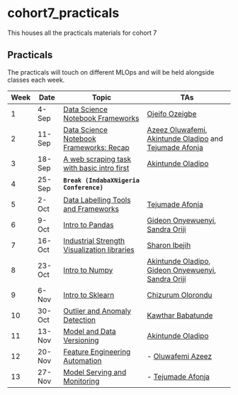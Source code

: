 # cohort7_practicals
This houses all the practicals materials for cohort 7

## Practicals
The practicals will touch on different MLOps and will be held alongside classes each week.

Week | Date | Topic | TAs
|---|---| ---| --- |
1| 4-Sep |  [Data Science Notebook Frameworks](1__Data_Science_Notebook_Frameworks)| [Ojeifo Ozeigbe](https://www.linkedin.com/in/ojeifo-oziegbe-516560146/?originalSubdomain=ng)
2 | 11-Sep | [Data Science Notebook Frameworks: Recap](1__Data_Science_Notebook_Frameworks)|  [Azeez Oluwafemi](https://www.linkedin.com/in/azeez-oluwafemi/), [Akintunde Oladipo](https://www.linkedin.com/in/olasakins/) and [Tejumade Afonja](https://www.linkedin.com/in/tejumadeafonja/) 
3 | 18-Sep | [A web scraping task with basic intro first](2__Webscraping_and_Data_Labelling) | [Akintunde Oladipo](https://www.linkedin.com/in/olasakins/)
4 | 25-Sep | **`Break (IndabaXNigeria Conference)`**
5 | 2-Oct | [Data Labelling Tools and Frameworks](2__Webscraping_and_Data_Labelling) | [Tejumade Afonja](https://www.linkedin.com/in/tejumadeafonja/) 
6 | 9-Oct | [Intro to Pandas](3__Introduction_to_Pandas)| [Gideon Onyewuenyi](https://www.linkedin.com/in/gideononyewuenyi/), [Sandra Oriji](https://www.linkedin.com/in/oriji-sandra-onyinyechi-91a4a3163/)
7 | 16-Oct | [Industrial Strength Visualization libraries](4__Data_Visualization) |  [Sharon Ibejih](https://www.linkedin.com/in/sharonibejih/)
8 | 23-Oct | [Intro to Numpy](5__Introduction_to_Numpy) | [Akintunde Oladipo](https://www.linkedin.com/in/olasakins/), [Gideon Onyewuenyi](https://www.linkedin.com/in/gideononyewuenyi/), [Sandra Oriji](https://www.linkedin.com/in/oriji-sandra-onyinyechi-91a4a3163/)
9 | 6-Nov | [Intro to Sklearn](6__Introduction_to_Scikit_Learn) |  [Chizurum Olorondu](https://www.linkedin.com/in/chizurumolorondu/)
10 | 30-Oct | [Outlier and Anomaly Detection](7__Outlier_and_Anomaly_Detection) | [Kawthar Babatunde](https://www.linkedin.com/in/kawtharbabatunde/)
11 | 13-Nov |[Model and Data Versioning]((8__Feature_Engineering_Automation) )| [Akintunde Oladipo](https://www.linkedin.com/in/olasakins/)
12 | 20-Nov | [Feature Engineering Automation](9__Model_and_Data_Versioning) | - [Oluwafemi Azeez](https://www.linkedin.com/in/azeez-oluwafemi/)
13 | 27-Nov | [Model Serving and Monitoring](10__Model_Serving_and_Monitoring)| - [Tejumade Afonja](https://www.linkedin.com/in/tejumadeafonja/)

